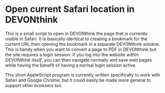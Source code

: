 Open current Safari location in DEVONthink
==========================================

This is a small script to open in DEVONthink the page that is currently visible in Safari.  It is basically identical to creating a bookmark for the current URL then opening the bookmark in a separate DEVONthink window.  This is handy when you want to convert a page to PDF in DEVONthink but the site requires a login session: if you log into the website _within DEVONthink itself_, you can then navigate normally and save web pages while having the benefit of having a normal login session active.

This short AppleScript program is currently written specifically to work with Safari and Google Chrome, but it could easily be made more general to support other browsers too.
